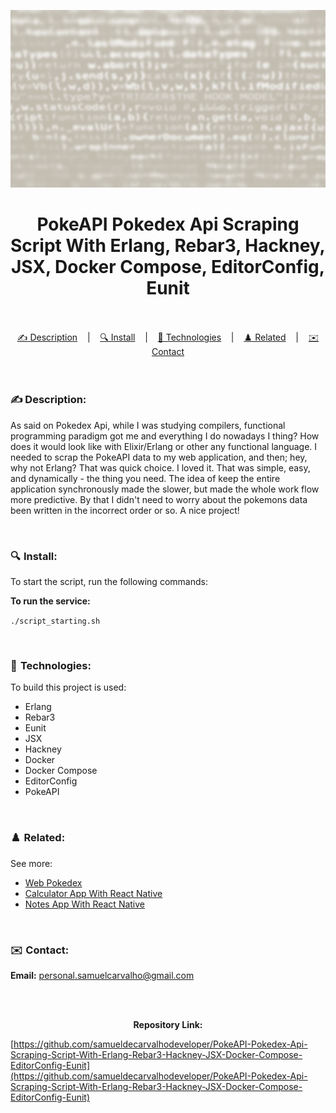 ![](./thumbnail.png)

<h1 align="center">
PokeAPI Pokedex Api Scraping Script With Erlang, Rebar3, Hackney, JSX, Docker Compose, EditorConfig, Eunit
</h1>

<br/>

<br/>

<div align="center">
  <a href="#description">✍️ Description</a> &nbsp;&nbsp;&nbsp;|&nbsp;&nbsp;&nbsp <a href="#install">🔍 Install</a> &nbsp;&nbsp;&nbsp;|&nbsp;&nbsp;&nbsp <a href="#technologies">🚀 Technologies</a> &nbsp;&nbsp;&nbsp;|&nbsp;&nbsp;&nbsp <a href="#related">♟️ Related</a> &nbsp;&nbsp;&nbsp;|&nbsp;&nbsp;&nbsp <a href="#contact">✉️ Contact</a>
</div>

<br />
<br />

<h3 id="description">✍️ Description:</h3>

<p>As said on Pokedex Api, while I was studying compilers, functional programming paradigm got me and everything I do nowadays I thing? How does it would look like with Elixir/Erlang or other any functional language. I needed to scrap the PokeAPI data to my web application, and then; hey, why not Erlang? That was quick choice. I loved it. That was simple, easy, and dynamically - the thing you need. The idea of keep the entire application synchronously made the slower, but made the whole work flow more predictive. By that I didn't need to worry about the pokemons data been written in the incorrect order or so. A nice project!</p>

<br />

<h3 id="install">🔍  Install:</h3>

<p>To start the script, run the following commands:<p>

**To run the service:**

`./script_starting.sh`

<br />

<h3 id="technologies">🚀  Technologies:</h3>

<p>To build this project is used:</p>

- Erlang
- Rebar3
- Eunit
- JSX
- Hackney
- Docker
- Docker Compose
- EditorConfig
- PokeAPI

<br />

<h3 id="related">♟️  Related:</h3>

See more:

<ul>
  <li><a href="https://github.com/samuelcarvalhodeveloper/Pokedex-With-Next-Js-Typescript-Axios-Jest-React-Testing-Library-PHP-Laravel-Python-Django">Web Pokedex</a></li>
  <li><a href="https://github.com/samueldecarvalhodeveloper/Calculator-App-With-React-Native-Expo-Custom-Hooks-Typescript-Async-Storage-Prettier-Eslint">Calculator App With React Native</a></li>
  <li><a href="https://github.com/samuelcarvalhodeveloper/Notes-App-With-React-Native-Expo-Custom-Hooks-Typescript-Sqlite3-Prettier-Eslint-EditorConfig-Jest">Notes App With React Native</a></li>
</ul>

<br />

<h3 id="contact">✉️  Contact:</h3>

**Email:**
<a href="mailto:personal.samuelcarvalho@gmail.com">personal.samuelcarvalho@gmail.com</a>

<br />
<br />

<p align="center"><strong>Repository Link:</strong></p>

[https://github.com/samueldecarvalhodeveloper/PokeAPI-Pokedex-Api-Scraping-Script-With-Erlang-Rebar3-Hackney-JSX-Docker-Compose-EditorConfig-Eunit](https://github.com/samueldecarvalhodeveloper/PokeAPI-Pokedex-Api-Scraping-Script-With-Erlang-Rebar3-Hackney-JSX-Docker-Compose-EditorConfig-Eunit)
